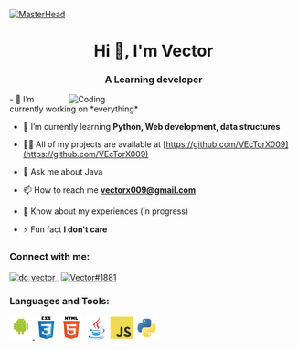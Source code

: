 [![MasterHead](https://i.ytimg.com/vi/7WglOFRnDEE/maxresdefault.jpg)]()
<h1 align="center">Hi 👋, I'm Vector</h1>
<h3 align="center">A Learning developer</h3>
<img align="right" alt="Coding" width="400" src="https://mir-s3-cdn-cf.behance.net/project_modules/max_1200/1a9df897809751.5ecdef411c340.gif"/>
- 🔭 I’m currently working on *everything*

- 🌱 I’m currently learning **Python, Web development, data structures**

- 👨‍💻 All of my projects are available at [https://github.com/VEcTorX009](https://github.com/VEcTorX009)

- 💬 Ask me about Java

- 📫 How to reach me **vectorx009@gmail.com**

- 📄 Know about my experiences (in progress)

- ⚡ Fun fact **I don't care**

<h3 align="left">Connect with me:</h3>
<p align="left">
<a href="https://instagram.com/dc_vector_" target="blank"><img align="center" src="https://raw.githubusercontent.com/rahuldkjain/github-profile-readme-generator/master/src/images/icons/Social/instagram.svg" alt="dc_vector_" height="30" width="40" /></a>
<a href="https://discord.gg/Vector#1881" target="blank"><img align="center" src="https://raw.githubusercontent.com/rahuldkjain/github-profile-readme-generator/master/src/images/icons/Social/discord.svg" alt="Vector#1881" height="30" width="40" /></a>
</p>

<h3 align="left">Languages and Tools:</h3>
<p align="left"> <a href="https://developer.android.com" target="_blank" rel="noreferrer"> <img  style = "text-decoration:none" src="https://raw.githubusercontent.com/devicons/devicon/master/icons/android/android-original-wordmark.svg" alt="android" width="40" height="40"/> </a> <a href="https://www.w3schools.com/css/" style = "text-decoration:none" target="_blank" rel="noreferrer"> <img  style = "text-decoration:none" src="https://raw.githubusercontent.com/devicons/devicon/master/icons/css3/css3-original-wordmark.svg" alt="css3" width="40" height="40"/> </a> <a style = "text-decoration:none" href="https://www.w3.org/html/" target="_blank" rel="noreferrer"> <img style = "text-decoration:none"src="https://raw.githubusercontent.com/devicons/devicon/master/icons/html5/html5-original-wordmark.svg" alt="html5" width="40" height="40"/> </a> <a style = "text-decoration:none" href="https://www.java.com" target="_blank" rel="noreferrer"> <img style = "text-decoration:none" src="https://raw.githubusercontent.com/devicons/devicon/master/icons/java/java-original.svg" alt="java" width="40" height="40"/> </a> <a style = "text-decoration:none" href="https://developer.mozilla.org/en-US/docs/Web/JavaScript" target="_blank" rel="noreferrer"> <img style = "text-decoration:none" src="https://raw.githubusercontent.com/devicons/devicon/master/icons/javascript/javascript-original.svg" alt="javascript" width="40" height="40"/> </a> <a style = "text-decoration:none" href="https://www.python.org" target="_blank" rel="noreferrer"> <img style = "text-decoration:none" src="https://raw.githubusercontent.com/devicons/devicon/master/icons/python/python-original.svg" alt="python" width="40" height="40"/> </a> </p>
